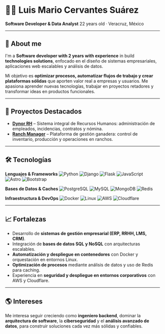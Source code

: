 # 👨‍💻 Luis Mario Cervantes Suárez

**Software Developer & Data Analyst**
22 years old · Veracruz, México

---

## 📌 About me

I'm a  **Software developer with 2 years with experience** in build **technologies solutions**, enfocado en el diseño de sistemas empresariales, aplicaciones web escalables y análisis de datos.

Mi objetivo es **optimizar procesos, automatizar flujos de trabajo y crear plataformas sólidas** que aporten valor real a empresas y usuarios. Me apasiona aprender nuevas tecnologías, trabajar en proyectos retadores y transformar ideas en productos funcionales.

---

## 🚀 Proyectos Destacados

* **[Dynor RH](https://mariosuarezdev.github.io/dynorh/)** – Sistema integral de Recursos Humanos: administración de empleados, incidencias, contratos y nómina.
* **[Ranch Manager](https://mariosuarezdev.github.io/Administracion-Rancho/)** – Plataforma de gestión ganadera: control de inventario, producción y operaciones en ranchos.

---

## 🛠️ Tecnologías

**Lenguajes & Frameworks**
![Python](https://skillicons.dev/icons?i=py) ![Django](https://skillicons.dev/icons?i=django) ![Flask](https://skillicons.dev/icons?i=flask) ![JavaScript](https://skillicons.dev/icons?i=js) ![Astro](https://skillicons.dev/icons?i=astro) ![Bootstrap](https://skillicons.dev/icons?i=bootstrap)

**Bases de Datos & Caches**
![PostgreSQL](https://skillicons.dev/icons?i=postgres) ![MySQL](https://skillicons.dev/icons?i=mysql) ![MongoDB](https://skillicons.dev/icons?i=mongodb) ![Redis](https://skillicons.dev/icons?i=redis)

**Infraestructura & DevOps**
![Docker](https://skillicons.dev/icons?i=docker) ![Linux](https://skillicons.dev/icons?i=linux) ![AWS](https://skillicons.dev/icons?i=aws) ![Cloudflare](https://skillicons.dev/icons?i=cloudflare)

---

## 📈 Fortalezas

* Desarrollo de **sistemas de gestión empresarial (ERP, RRHH, LMS, CRM)**.
* Integración de **bases de datos SQL y NoSQL** con arquitecturas escalables.
* **Automatización y despliegue en contenedores** con Docker y orquestación en entornos Linux.
* **Optimización de procesos** mediante análisis de datos y uso de Redis para caching.
* Experiencia en **seguridad y despliegue en entornos corporativos** con AWS y Cloudflare.

---

## 🌎 Intereses

Me interesa seguir creciendo como **ingeniero backend**, dominar la **arquitectura de software**, la **ciberseguridad** y el **análisis avanzado de datos**, para construir soluciones cada vez más sólidas y confiables.
